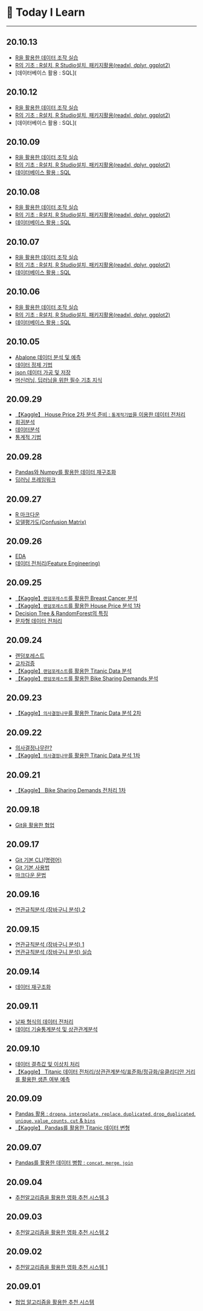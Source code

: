 # :bookmark_tabs: Today I Learn

---



## 20.10.13

* [R을 활용한 데이터 조작 실습](https://github.com/chloecmin/MultiCampus-AI-Engineering-based-on-Deep-Learning/blob/master/201005/201005%20%EB%8D%B0%EC%9D%B4%ED%84%B0%EC%A0%95%EC%A0%9C.ipynb)
* [R의 기초 : R설치, R Studio설치, 패키지활용(readxl, dplyr, ggplot2)](https://github.com/chloecmin/MultiCampus-AI-Engineering-based-on-Deep-Learning/blob/master/201005/201005%20json%20%EB%8D%B0%EC%9D%B4%ED%84%B0%EC%9D%98%20%EC%A0%80%EC%9E%A5%20%EB%B0%8F%20%EA%B0%80%EA%B3%B5.ipynb)
* [데이터베이스 활용 : SQL](





## 20.10.12

* [R을 활용한 데이터 조작 실습](https://github.com/chloecmin/MultiCampus-AI-Engineering-based-on-Deep-Learning/blob/master/201005/201005%20%EB%8D%B0%EC%9D%B4%ED%84%B0%EC%A0%95%EC%A0%9C.ipynb)
* [R의 기초 : R설치, R Studio설치, 패키지활용(readxl, dplyr, ggplot2)](https://github.com/chloecmin/MultiCampus-AI-Engineering-based-on-Deep-Learning/blob/master/201005/201005%20json%20%EB%8D%B0%EC%9D%B4%ED%84%B0%EC%9D%98%20%EC%A0%80%EC%9E%A5%20%EB%B0%8F%20%EA%B0%80%EA%B3%B5.ipynb)
* [데이터베이스 활용 : SQL](





## 20.10.09

* [R을 활용한 데이터 조작 실습](https://github.com/chloecmin/MultiCampus-AI-Engineering-based-on-Deep-Learning/blob/master/201005/201005%20%EB%8D%B0%EC%9D%B4%ED%84%B0%EC%A0%95%EC%A0%9C.ipynb)
* [R의 기초 : R설치, R Studio설치, 패키지활용(readxl, dplyr, ggplot2)](https://github.com/chloecmin/MultiCampus-AI-Engineering-based-on-Deep-Learning/blob/master/201005/201005%20json%20%EB%8D%B0%EC%9D%B4%ED%84%B0%EC%9D%98%20%EC%A0%80%EC%9E%A5%20%EB%B0%8F%20%EA%B0%80%EA%B3%B5.ipynb)
* [데이터베이스 활용 : SQL](https://github.com/chloecmin/MultiCampus-AI-Engineering-based-on-Deep-Learning/blob/master/201005/%EB%A8%B8%EC%8B%A0%EB%9F%AC%EB%8B%9D%2C%20%EB%94%A5%EB%9F%AC%EB%8B%9D%EC%9D%84%20%EC%9C%84%ED%95%9C%20%ED%95%84%EC%88%98%20%EA%B8%B0%EC%B4%88%20%EC%A7%80%EC%8B%9D.md)





## 20.10.08

* [R을 활용한 데이터 조작 실습](https://github.com/chloecmin/MultiCampus-AI-Engineering-based-on-Deep-Learning/blob/master/201005/201005%20%EB%8D%B0%EC%9D%B4%ED%84%B0%EC%A0%95%EC%A0%9C.ipynb)
* [R의 기초 : R설치, R Studio설치, 패키지활용(readxl, dplyr, ggplot2)](https://github.com/chloecmin/MultiCampus-AI-Engineering-based-on-Deep-Learning/blob/master/201005/201005%20json%20%EB%8D%B0%EC%9D%B4%ED%84%B0%EC%9D%98%20%EC%A0%80%EC%9E%A5%20%EB%B0%8F%20%EA%B0%80%EA%B3%B5.ipynb)
* [데이터베이스 활용 : SQL](https://github.com/chloecmin/MultiCampus-AI-Engineering-based-on-Deep-Learning/blob/master/201005/%EB%A8%B8%EC%8B%A0%EB%9F%AC%EB%8B%9D%2C%20%EB%94%A5%EB%9F%AC%EB%8B%9D%EC%9D%84%20%EC%9C%84%ED%95%9C%20%ED%95%84%EC%88%98%20%EA%B8%B0%EC%B4%88%20%EC%A7%80%EC%8B%9D.md)





## 20.10.07

* [R을 활용한 데이터 조작 실습](https://github.com/chloecmin/MultiCampus-AI-Engineering-based-on-Deep-Learning/blob/master/201005/201005%20%EB%8D%B0%EC%9D%B4%ED%84%B0%EC%A0%95%EC%A0%9C.ipynb)
* [R의 기초 : R설치, R Studio설치, 패키지활용(readxl, dplyr, ggplot2)](https://github.com/chloecmin/MultiCampus-AI-Engineering-based-on-Deep-Learning/blob/master/201005/201005%20json%20%EB%8D%B0%EC%9D%B4%ED%84%B0%EC%9D%98%20%EC%A0%80%EC%9E%A5%20%EB%B0%8F%20%EA%B0%80%EA%B3%B5.ipynb)
* [데이터베이스 활용 : SQL](https://github.com/chloecmin/MultiCampus-AI-Engineering-based-on-Deep-Learning/blob/master/201005/%EB%A8%B8%EC%8B%A0%EB%9F%AC%EB%8B%9D%2C%20%EB%94%A5%EB%9F%AC%EB%8B%9D%EC%9D%84%20%EC%9C%84%ED%95%9C%20%ED%95%84%EC%88%98%20%EA%B8%B0%EC%B4%88%20%EC%A7%80%EC%8B%9D.md)





## 20.10.06

* [R을 활용한 데이터 조작 실습](https://github.com/chloecmin/MultiCampus-AI-Engineering-based-on-Deep-Learning/blob/master/201005/201005%20%EB%8D%B0%EC%9D%B4%ED%84%B0%EC%A0%95%EC%A0%9C.ipynb)
* [R의 기초 : R설치, R Studio설치, 패키지활용(readxl, dplyr, ggplot2)](https://github.com/chloecmin/MultiCampus-AI-Engineering-based-on-Deep-Learning/blob/master/201005/201005%20json%20%EB%8D%B0%EC%9D%B4%ED%84%B0%EC%9D%98%20%EC%A0%80%EC%9E%A5%20%EB%B0%8F%20%EA%B0%80%EA%B3%B5.ipynb)
* [데이터베이스 활용 : SQL](https://github.com/chloecmin/MultiCampus-AI-Engineering-based-on-Deep-Learning/blob/master/201005/%EB%A8%B8%EC%8B%A0%EB%9F%AC%EB%8B%9D%2C%20%EB%94%A5%EB%9F%AC%EB%8B%9D%EC%9D%84%20%EC%9C%84%ED%95%9C%20%ED%95%84%EC%88%98%20%EA%B8%B0%EC%B4%88%20%EC%A7%80%EC%8B%9D.md)





## 20.10.05

* [Abalone 데이터 분석 및 예측](https://github.com/chloecmin/MultiCampus-AI-Engineering-based-on-Deep-Learning/blob/master/201005/201005%20Abalone%20%EB%8D%B0%EC%9D%B4%ED%84%B0%20%EB%B6%84%EC%84%9D.ipynb)
* [데이터 정제 기법](https://github.com/chloecmin/MultiCampus-AI-Engineering-based-on-Deep-Learning/blob/master/201005/201005%20%EB%8D%B0%EC%9D%B4%ED%84%B0%EC%A0%95%EC%A0%9C.ipynb)
* [json 데이터 가공 및 저장](https://github.com/chloecmin/MultiCampus-AI-Engineering-based-on-Deep-Learning/blob/master/201005/201005%20json%20%EB%8D%B0%EC%9D%B4%ED%84%B0%EC%9D%98%20%EC%A0%80%EC%9E%A5%20%EB%B0%8F%20%EA%B0%80%EA%B3%B5.ipynb)
* [머신러닝, 딥러닝을 위한 필수 기초 지식](https://github.com/chloecmin/MultiCampus-AI-Engineering-based-on-Deep-Learning/blob/master/201005/%EB%A8%B8%EC%8B%A0%EB%9F%AC%EB%8B%9D%2C%20%EB%94%A5%EB%9F%AC%EB%8B%9D%EC%9D%84%20%EC%9C%84%ED%95%9C%20%ED%95%84%EC%88%98%20%EA%B8%B0%EC%B4%88%20%EC%A7%80%EC%8B%9D.md)



## 20.09.29

* [【Kaggle】 House Price 2차 분석 준비 : `통계적기법`을 이용한 데이터 전처리](https://github.com/chloecmin/MultiCampus-AI-Engineering-based-on-Deep-Learning/blob/master/200929/200929%20House-Prices(2).ipynb)
* [회귀분석](https://github.com/chloecmin/MultiCampus-AI-Engineering-based-on-Deep-Learning/blob/master/200929/%ED%9A%8C%EA%B7%80%EB%B6%84%EC%84%9D.md)
* [데이터분석](https://github.com/chloecmin/MultiCampus-AI-Engineering-based-on-Deep-Learning/blob/master/200929/%EB%8D%B0%EC%9D%B4%ED%84%B0%20%EB%B6%84%EC%84%9D.md)
* [통계적 기법](https://github.com/chloecmin/MultiCampus-AI-Engineering-based-on-Deep-Learning/blob/master/200929/통계적%20기법.md)



## 20.09.28

* [Pandas와 Numpy를 활용한 데이터 재구조화](https://github.com/chloecmin/MultiCampus-AI-Engineering-based-on-Deep-Learning/blob/master/200928)
* [딥러닝 프레임워크](https://github.com/chloecmin/MultiCampus-AI-Engineering-based-on-Deep-Learning/blob/master/200928/%EB%94%A5%EB%9F%AC%EB%8B%9D%20%ED%94%84%EB%A0%88%EC%9E%84%EC%9B%8C%ED%81%AC.md)

  

## 20.09.27

* [R 마크다운]()
* [모델평가도(Confusion Matrix)]()

  

## 20.09.26

* [EDA]()
* [데이터 전처리(Feature Engineering)]() 

  

## 20.09.25

* [【Kaggle】`랜덤포레스트`를 활용한 Breast Cancer 분석](https://github.com/chloecmin/MultiCampus-AI-Engineering-based-on-Deep-Learning/blob/master/200925/200925%20breast-cancer-wisconsin.ipynb)
* [【Kaggle】`랜덤포레스트`를 활용한 House Price 분석 1차](https://github.com/chloecmin/MultiCampus-AI-Engineering-based-on-Deep-Learning/blob/master/200925/200925%20House-Prices.ipynb) 
* [Decision Tree & RandomForest의 특징](https://github.com/chloecmin/MultiCampus-AI-Engineering-based-on-Deep-Learning/blob/master/200925/DT%20%26%20RF%EC%9D%98%20%ED%8A%B9%EC%A7%95.md)
* [문자형 데이터 전처리](https://github.com/chloecmin/MultiCampus-AI-Engineering-based-on-Deep-Learning/blob/master/200925/200925%20문자형%20데이터.ipynb)



## 20.09.24

* [랜덤포레스트](https://github.com/chloecmin/MultiCampus-AI-Engineering-based-on-Deep-Learning/blob/master/200924/%EB%9E%9C%EB%8D%A4%ED%8F%AC%EB%A0%88%EC%8A%A4%ED%8A%B8.md)
* [교차검증](https://github.com/chloecmin/MultiCampus-AI-Engineering-based-on-Deep-Learning/blob/master/200924/%EA%B5%90%EC%B0%A8%EA%B2%80%EC%A6%9D.md)
* [【Kaggle】`랜덤포레스트`를 활용한 Titanic Data 분석](https://github.com/chloecmin/MultiCampus-AI-Engineering-based-on-Deep-Learning/blob/master/200924/200924%20titanic.ipynb)
* [【Kaggle】`랜덤포레스트`를 활용한 Bike Sharing Demands 분석](https://github.com/chloecmin/MultiCampus-AI-Engineering-based-on-Deep-Learning/blob/master/200924/200924%20bike-sharing-demand.ipynb) 



## 20.09.23

* [【Kaggle】`의사결정나무`를 활용한 Titanic Data 분석 2차](https://github.com/chloecmin/MultiCampus-AI-Engineering-based-on-Deep-Learning/tree/master/200923)

  


## 20.09.22 

* [의사결정나무란?](https://github.com/chloecmin/MultiCampus-AI-Engineering-based-on-Deep-Learning/blob/master/200922/%EC%9D%98%EC%82%AC%EA%B2%B0%EC%A0%95%EB%82%98%EB%AC%B4(Decision%20Tree).md)
* [【Kaggle】`의사결정나무`를 활용한 Titanic Data 분석 1차](https://github.com/chloecmin/MultiCampus-AI-Engineering-based-on-Deep-Learning/tree/master/200922)




## 20.09.21 

* [【Kaggle】 Bike Sharing Demands 전처리 1차](https://github.com/chloecmin/MultiCampus-AI-Engineering-based-on-Deep-Learning/blob/master/200921/20200921.ipynb)



## 20.09.18 

* [Git을 활용한 협업](https://github.com/chloecmin/MultiCampus-AI-Engineering-based-on-Deep-Learning/blob/master/200918/git2.md)



## 20.09.17 

* [Git 기본 CLI(명령어)](https://github.com/chloecmin/MultiCampus-AI-Engineering-based-on-Deep-Learning/blob/master/200917/%EA%B5%90%EC%95%881_CLI.md)
* [Git 기본 사용법](https://github.com/chloecmin/MultiCampus-AI-Engineering-based-on-Deep-Learning/blob/master/200917/%EA%B5%90%EC%95%882_git.md)
* [마크다운 문법](https://github.com/chloecmin/MultiCampus-AI-Engineering-based-on-Deep-Learning/blob/master/200917/%EC%8B%A4%EC%8A%B51_%EB%AF%BC%EC%B1%84%EC%A0%95.md)



## 20.09.16

* [연관규칙분석 (장바구니 분석) 2](https://github.com/chloecmin/MultiCampus-AI-Engineering-based-on-Deep-Learning/blob/master/200915/20200916.ipynb) 



## 20.09.15

* [연관규칙분석 (장바구니 분석) 1](https://github.com/chloecmin/MultiCampus-AI-Engineering-based-on-Deep-Learning/blob/master/200915/20200915.ipynb)
* [연관규칙분석 (장바구니 분석) 실습](https://github.com/chloecmin/MultiCampus-AI-Engineering-based-on-Deep-Learning/blob/master/200915/200915%20%EC%97%B0%EC%8A%B5%EB%AC%B8%EC%A0%9C.ipynb)



## 20.09.14

* [데이터 재구조화](https://github.com/chloecmin/MultiCampus-AI-Engineering-based-on-Deep-Learning/blob/master/200914/20200914.ipynb)



## 20.09.11

* [날짜 형식의 데이터 전처리](https://github.com/chloecmin/MultiCampus-AI-Engineering-based-on-Deep-Learning/blob/master/200911/200911.ipynb)
* [데이터 기술통계분석 및 상관관계분석](https://github.com/chloecmin/MultiCampus-AI-Engineering-based-on-Deep-Learning/blob/master/200911/200911%20수행평가.ipynb)



## 20.09.10

* [데이터 결측값 및 이상치 처리](https://github.com/chloecmin/MultiCampus-AI-Engineering-based-on-Deep-Learning/blob/master/200910/20200910.ipynb)
* [【Kaggle】 Titanic 데이터 전처리/상관관계분석/표준화/정규화/유클리디안 거리를 활용한 생존 여부 예측 ](https://github.com/chloecmin/MultiCampus-AI-Engineering-based-on-Deep-Learning/blob/master/200910/200910%20연습문제.ipynb)



## 20.09.09

* [Pandas 활용 : `dropna`, `interpolate`, `replace`, `duplicated`, `drop_duplicated`, `unique`, `value_counts`, `cut` & `bins`](https://github.com/chloecmin/MultiCampus-AI-Engineering-based-on-Deep-Learning/blob/master/200909/20200909.ipynb)
* [【Kaggle】 Pandas를 활용한 Titanic 데이터 변형](https://github.com/chloecmin/MultiCampus-AI-Engineering-based-on-Deep-Learning/blob/master/200909/200909%20연습문제.ipynb) 



## 20.09.07

* [Pandas를 활용한 데이터 병합 : `concat`, `merge`, `join`](https://github.com/chloecmin/MultiCampus-AI-Engineering-based-on-Deep-Learning/blob/master/200907/20200907.ipynb) 



## 20.09.04

* [추천알고리즘을 활용한 영화 추천 시스템 3](https://github.com/chloecmin/MultiCampus-AI-Engineering-based-on-Deep-Learning/blob/master/200904/20200904.ipynb) 



## 20.09.03

* [추천알고리즘을 활용한 영화 추천 시스템 2](https://github.com/chloecmin/MultiCampus-AI-Engineering-based-on-Deep-Learning/blob/master/200903/20200903.ipynb) 



## 20.09.02

* [추천알고리즘을 활용한 영화 추천 시스템 1](https://github.com/chloecmin/MultiCampus-AI-Engineering-based-on-Deep-Learning/blob/master/200902/200902.ipynb) 



## 20.09.01

* [협업 알고리즘을 활용한 추천 시스템](https://github.com/chloecmin/MultiCampus-AI-Engineering-based-on-Deep-Learning/blob/master/200902/20200902.ipynb) 


